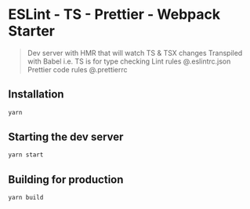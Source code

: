 # ESLint - TS - Prettier - Webpack Starter
> Dev server with HMR that will watch TS & TSX changes
> Transpiled with Babel i.e. TS is for type checking
> Lint rules @.eslintrc.json
> Prettier code rules @.prettierrc 

## Installation

```sh
yarn
```

## Starting the dev server

```sh
yarn start
```

## Building for production

```sh
yarn build
```